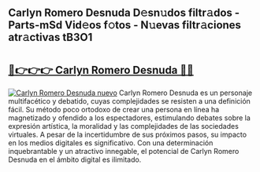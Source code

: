 ## Carlyn Romero Desnuda D𝚎sn𝚞dos filtr𝚊dos - Parts-mSd Vid𝚎os f𝚘tos - N𝚞evas filtr𝚊ciones atr𝚊ctivas tB3O1

# <h2><a href="http://mb6xks.tromn.icu/?c=Carlyn+Romero+Desnuda">🔗👉👉👉 Carlyn Romero Desnuda 🔗🔗</a></h2>

[![Carlyn Romero Desnuda nuevo](https://i.imgur.com/pEAQMta.gif)](http://mb6xks.tromn.icu/?c=Carlyn+Romero+Desnuda)
Carlyn Romero Desnuda es un personaje multifacético y debatido, cuyas complejidades se resisten a una definición fácil.  Su método poco ortodoxo de crear una persona en línea ha magnetizado y ofendido a los espectadores, estimulando debates sobre la expresión artística, la moralidad y las complejidades de las sociedades virtuales. A pesar de la incertidumbre de sus próximos pasos, su impacto en los medios digitales es significativo. Con una determinación inquebrantable y un atractivo innegable, el potencial de Carlyn Romero Desnuda en el ámbito digital es ilimitado.
